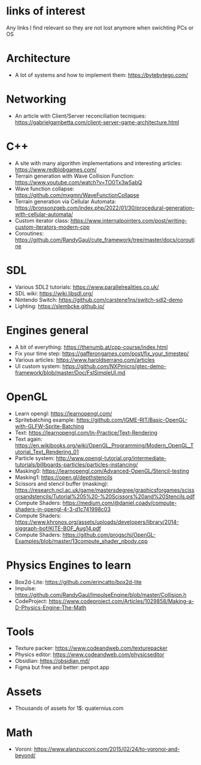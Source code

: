 # links of interest
Any links I find relevant so they are not lost anymore when swichting PCs or OS

# Architecture
- A lot of systems and how to implement them: https://bytebytego.com/

# Networking
- An article with Client/Server reconciliation tecniques: https://gabrielgambetta.com/client-server-game-architecture.html

# C++
- A site with many algorithm implementations and interesting articles: https://www.redblobgames.com/
- Terrain generation with Wave Collision Function: https://www.youtube.com/watch?v=TO0Tx3w5abQ
- Wave function collapse: https://github.com/mxgmn/WaveFunctionCollapse
- Terrain generation via Cellular Automata: https://bronsonzgeb.com/index.php/2022/01/30/procedural-generation-with-cellular-automata/
- Custom iterator class: https://www.internalpointers.com/post/writing-custom-iterators-modern-cpp
- Coroutines: https://github.com/RandyGaul/cute_framework/tree/master/docs/coroutine

# SDL
- Various SDL2 tutorials: https://www.parallelrealities.co.uk/
- SDL wiki: https://wiki.libsdl.org/
- Nintendo Switch: https://github.com/carstene1ns/switch-sdl2-demo
- Lighting: https://slembcke.github.io/

# Engines general
- A bit of everything: https://thenumb.at/cpp-course/index.html
- Fix your time step: https://gafferongames.com/post/fix_your_timestep/
- Various articles: https://www.haroldserrano.com/articles
- UI custom system: https://github.com/NXPmicro/gtec-demo-framework/blob/master/Doc/FslSimpleUI.md

# OpenGL
- Learn opengl: https://learnopengl.com/
- Spritebatching example: https://github.com/IGME-RIT/Basic-OpenGL-with-GLFW-Sprite-Batching
- Text: https://learnopengl.com/In-Practice/Text-Rendering
- Text again: https://en.wikibooks.org/wiki/OpenGL_Programming/Modern_OpenGL_Tutorial_Text_Rendering_01
- Particle system: http://www.opengl-tutorial.org/intermediate-tutorials/billboards-particles/particles-instancing/
- Masking0: https://learnopengl.com/Advanced-OpenGL/Stencil-testing
- Masking1: https://open.gl/depthstencils
- Scissors and stencil buffer (masking): https://research.ncl.ac.uk/game/mastersdegree/graphicsforgames/scissorsandstencils/Tutorial%205%20-%20Scissors%20and%20Stencils.pdf
- Compute Shaders: https://medium.com/@daniel.coady/compute-shaders-in-opengl-4-3-d1c741998c03
- Compute Shaders: https://www.khronos.org/assets/uploads/developers/library/2014-siggraph-bof/KITE-BOF_Aug14.pdf
- Compute Shaders: https://github.com/progschj/OpenGL-Examples/blob/master/13compute_shader_nbody.cpp

# Physics Engines to learn
- Box2d-Lite: https://github.com/erincatto/box2d-lite
- Impulse: https://github.com/RandyGaul/ImpulseEngine/blob/master/Collision.h
- CodeProject: https://www.codeproject.com/Articles/1029858/Making-a-D-Physics-Engine-The-Math

# Tools
- Texture packer: https://www.codeandweb.com/texturepacker
- Physics editor: https://www.codeandweb.com/physicseditor
- Obsidian: https://obsidian.md/
- Figma but free and better: penpot.app

# Assets
- Thousands of assets for 1$: quaternius.com

# Math
- Voroni: https://www.alanzucconi.com/2015/02/24/to-voronoi-and-beyond/
